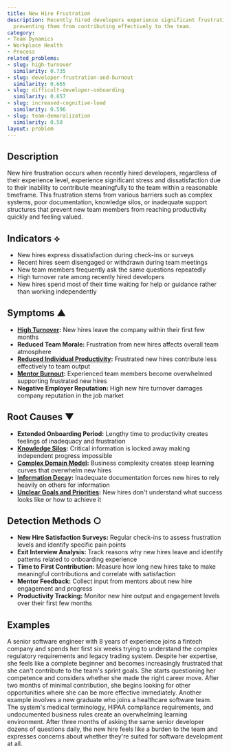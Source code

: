 ```yaml
---
title: New Hire Frustration
description: Recently hired developers experience significant frustration due to barriers
  preventing them from contributing effectively to the team.
category:
- Team Dynamics
- Workplace Health
- Process
related_problems:
- slug: high-turnover
  similarity: 0.735
- slug: developer-frustration-and-burnout
  similarity: 0.665
- slug: difficult-developer-onboarding
  similarity: 0.657
- slug: increased-cognitive-load
  similarity: 0.596
- slug: team-demoralization
  similarity: 0.58
layout: problem
---
```


## Description

New hire frustration occurs when recently hired developers, regardless of their experience level, experience significant stress and dissatisfaction due to their inability to contribute meaningfully to the team within a reasonable timeframe. This frustration stems from various barriers such as complex systems, poor documentation, knowledge silos, or inadequate support structures that prevent new team members from reaching productivity quickly and feeling valued.

## Indicators ⟡

- New hires express dissatisfaction during check-ins or surveys
- Recent hires seem disengaged or withdrawn during team meetings
- New team members frequently ask the same questions repeatedly
- High turnover rate among recently hired developers
- New hires spend most of their time waiting for help or guidance rather than working independently

## Symptoms ▲

- **[High Turnover](high-turnover.md):** New hires leave the company within their first few months
- **Reduced Team Morale:** Frustration from new hires affects overall team atmosphere
- **[Reduced Individual Productivity](reduced-individual-productivity.md):** Frustrated new hires contribute less effectively to team output
- **[Mentor Burnout](mentor-burnout.md):** Experienced team members become overwhelmed supporting frustrated new hires
- **Negative Employer Reputation:** High new hire turnover damages company reputation in the job market

## Root Causes ▼

- **Extended Onboarding Period:** Lengthy time to productivity creates feelings of inadequacy and frustration
- **[Knowledge Silos](knowledge-silos.md):** Critical information is locked away making independent progress impossible
- **[Complex Domain Model](complex-domain-model.md):** Business complexity creates steep learning curves that overwhelm new hires
- **[Information Decay](information-decay.md):** Inadequate documentation forces new hires to rely heavily on others for information
- **[Unclear Goals and Priorities](unclear-goals-and-priorities.md):** New hires don't understand what success looks like or how to achieve it

## Detection Methods ○

- **New Hire Satisfaction Surveys:** Regular check-ins to assess frustration levels and identify specific pain points
- **Exit Interview Analysis:** Track reasons why new hires leave and identify patterns related to onboarding experience
- **Time to First Contribution:** Measure how long new hires take to make meaningful contributions and correlate with satisfaction
- **Mentor Feedback:** Collect input from mentors about new hire engagement and progress
- **Productivity Tracking:** Monitor new hire output and engagement levels over their first few months

## Examples

A senior software engineer with 8 years of experience joins a fintech company and spends her first six weeks trying to understand the complex regulatory requirements and legacy trading system. Despite her expertise, she feels like a complete beginner and becomes increasingly frustrated that she can't contribute to the team's sprint goals. She starts questioning her competence and considers whether she made the right career move. After two months of minimal contribution, she begins looking for other opportunities where she can be more effective immediately. Another example involves a new graduate who joins a healthcare software team. The system's medical terminology, HIPAA compliance requirements, and undocumented business rules create an overwhelming learning environment. After three months of asking the same senior developer dozens of questions daily, the new hire feels like a burden to the team and expresses concerns about whether they're suited for software development at all.